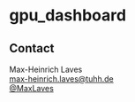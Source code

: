 # gpu_dashboard

## Contact

Max-Heinrich Laves  
[max-heinrich.laves@tuhh.de](mailto:max-heinrich.laves@tuhh.de)  
[@MaxLaves](https://twitter.com/MaxLaves)
